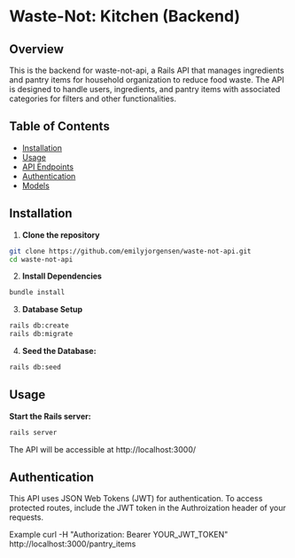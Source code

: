 # Waste-Not: Kitchen (Backend)

## Overview

This is the backend for waste-not-api, a Rails API that manages ingredients and pantry items for household organization to reduce food waste. The API is designed to handle users, ingredients, and pantry items with associated categories for filters and other functionalities.

## Table of Contents

- [Installation](#installation)
- [Usage](#usage)
- [API Endpoints](#api-endpoints)
- [Authentication](#authentication)
- [Models](#models)

## Installation

1. **Clone the repository**

```bash
git clone https://github.com/emilyjorgensen/waste-not-api.git
cd waste-not-api
```

2. **Install Dependencies**

```bash
bundle install
```

3. **Database Setup**

```bash
rails db:create
rails db:migrate
```

4. **Seed the Database:**

```bash
rails db:seed
```

## Usage

**Start the Rails server:**

```bash
rails server
```

The API will be accessible at http://localhost:3000/

## Authentication

This API uses JSON Web Tokens (JWT) for authentication. To access protected routes, include the JWT token in the Authroization header of your requests.

Example
curl -H "Authorization: Bearer YOUR_JWT_TOKEN" http://localhost:3000/pantry_items
